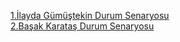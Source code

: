 [1.İlayda Gümüştekin Durum Senaryosu](https://github.com/ilaydagumustekin/coachme/blob/main/Use%20Case%20Senaryo.docx.pdf)  
[2.Başak Karataş Durum Senaryosu](https://github.com/ilaydagumustekin/coachme/blob/main/Basak_Karatas_Use_Case.pdf)
